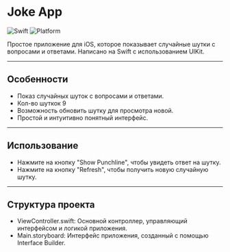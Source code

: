 # Joke App

![Swift](https://img.shields.io/badge/Swift-5.0-orange.svg)
![Platform](https://img.shields.io/badge/Platform-iOS-blue.svg)

Простое приложение для iOS, которое показывает случайные шутки с вопросами и ответами. Написано на Swift с использованием UIKit.

---

## Особенности

- Показ случайных шуток с вопросами и ответами.
- Кол-во шуткок 9
- Возможность обновить шутку для просмотра новой.
- Простой и интуитивно понятный интерфейс.

---

## Использование

- Нажмите на кнопку "Show Punchline", чтобы увидеть ответ на шутку.
- Нажмите на кнопку "Refresh", чтобы получить новую случайную шутку.
  
---

## Структура проекта

- ViewController.swift: Основной контроллер, управляющий интерфейсом и логикой приложения.
- Main.storyboard: Интерфейс приложения, созданный с помощью Interface Builder.

